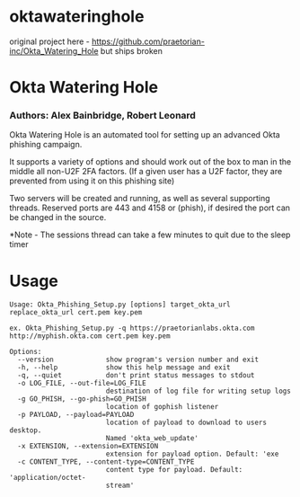 # oktawateringhole
original project here - https://github.com/praetorian-inc/Okta_Watering_Hole but ships broken 

# Okta Watering Hole
### Authors: Alex Bainbridge, Robert Leonard

Okta Watering Hole is an automated tool for setting up an advanced Okta phishing campaign.

It supports a variety of options and should work out of the box to man in the middle all non-U2F 2FA factors. (If a given user has a U2F factor, they are prevented from using it on this phishing site)

Two servers will be created and running, as well as several supporting threads. Reserved ports are 443 and 4158 or (phish), if desired the port can be changed in the source.

*Note - The sessions thread can take a few minutes to quit due to the sleep timer


# Usage

```
Usage: Okta_Phishing_Setup.py [options] target_okta_url replace_okta_url cert.pem key.pem

ex. Okta_Phishing_Setup.py -q https://praetorianlabs.okta.com http://myphish.okta.com cert.pem key.pem

Options:
  --version             show program's version number and exit
  -h, --help            show this help message and exit
  -q, --quiet           don't print status messages to stdout
  -o LOG_FILE, --out-file=LOG_FILE
                        destination of log file for writing setup logs
  -g GO_PHISH, --go-phish=GO_PHISH
                        location of gophish listener
  -p PAYLOAD, --payload=PAYLOAD
                        location of payload to download to users desktop.
                        Named 'okta_web_update'
  -x EXTENSION, --extension=EXTENSION
                        extension for payload option. Default: 'exe
  -c CONTENT_TYPE, --content-type=CONTENT_TYPE
                        content type for payload. Default: 'application/octet-
                        stream'
```

